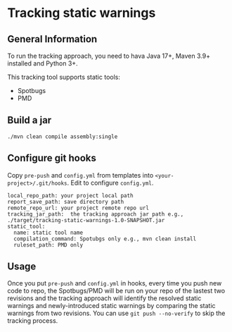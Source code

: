 # Tracking static warnings

## General Information
To run the tracking approach, you need to hava Java 17+, Maven 3.9+ installed and Python 3+.  

This tracking tool supports static tools:
* Spotbugs
* PMD
## Build a jar
    ./mvn clean compile assembly:single
    
## Configure git hooks
Copy `pre-push` and `config.yml` from templates into `<your-project>/.git/hooks`.
Edit to configure `config.yml`.

    local_repo_path: your project local path
    report_save_path: save directory path
    remote_repo_url: your project remote repo url 
    tracking_jar_path:  the tracking approach jar path e.g., ./target/tracking-static-warnings-1.0-SNAPSHOT.jar
    static_tool: 
      name: static tool name
      compilation_command: Spotubgs only e.g., mvn clean install
      ruleset_path: PMD only 
## Usage
Once you put `pre-push` and `config.yml` in hooks, every time you push new code to repo, the Spotbugs/PMD will be run on your repo of the lastest two revisions and the tracking approach will identify the resolved static warnings and newly-introduced static warnings by comparing the static warnings from two revisions. You can use `git push --no-verify` to skip the tracking process.
  

 